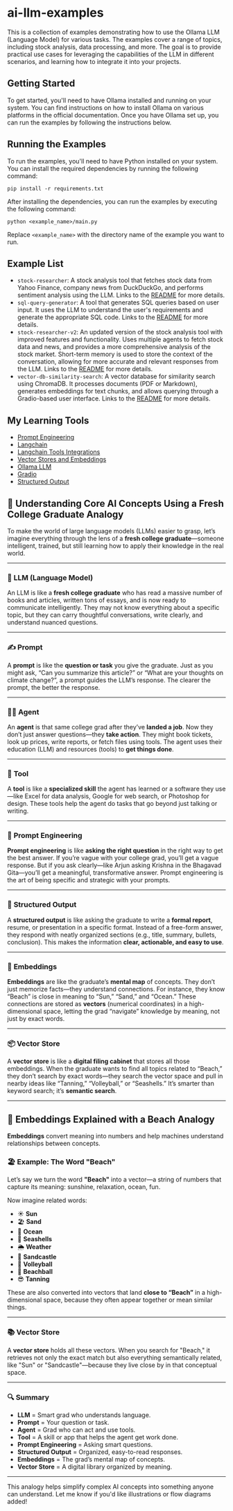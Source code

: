# ai-llm-examples
This is a collection of examples demonstrating how to use the Ollama LLM (Language Model) for various tasks. The examples cover a range of topics, including stock analysis, data processing, and more.
The goal is to provide practical use cases for leveraging the capabilities of the LLM in different scenarios, and learning how to integrate it into your projects.
## Getting Started
To get started, you'll need to have Ollama installed and running on your system. You can find instructions on how to install Ollama on various platforms in the official documentation.
Once you have Ollama set up, you can run the examples by following the instructions below.
## Running the Examples
To run the examples, you'll need to have Python installed on your system. You can install the required dependencies by running the following command:
```
pip install -r requirements.txt
```
After installing the dependencies, you can run the examples by executing the following command:
```
python <example_name>/main.py
```
Replace `<example_name>` with the directory name of the example you want to run.


## Example List
- `stock-researcher`: A stock analysis tool that fetches stock data from Yahoo Finance, company news from DuckDuckGo, and performs sentiment analysis using the LLM. Links to the [README](stock-researcher/README.md) for more details.
- `sql-query-generator`: A tool that generates SQL queries based on user input. It uses the LLM to understand the user's requirements and generate the appropriate SQL code. Links to the [README](sql-query-generator/README.md) for more details.
- `stock-researcher-v2`: An updated version of the stock analysis tool with improved features and functionality. Uses multiple agents to fetch stock data and news, and provides a more comprehensive analysis of the stock market. Short-term memory is used to store the context of the conversation, allowing for more accurate and relevant responses from the LLM. Links to the [README](stock-researcher-v2/README.md) for more details.
- `vector-db-similarity-search`: A vector database for similarity search using ChromaDB. It processes documents (PDF or Markdown), generates embeddings for text chunks, and allows querying through a Gradio-based user interface. Links to the [README](vector-db-similarity-search/README.md) for more details.

## My Learning Tools
- [Prompt Engineering](https://www.promptingguide.ai/)
- [Langchain](https://python.langchain.com/docs/introduction/)
- [Langchain Tools Integrations](https://python.langchain.com/docs/integrations/tools/)
- [Vector Stores and Embeddings](https://python.langchain.com/docs/concepts/embedding_models/)
- [Ollama LLM](https://ollama.com/)
- [Gradio](https://www.gradio.app/docs)
- [Structured Output](https://python.langchain.com/docs/how_to/structured_output/)


## 🧠 Understanding Core AI Concepts Using a Fresh College Graduate Analogy

To make the world of large language models (LLMs) easier to grasp, let’s imagine everything through the lens of a **fresh college graduate**—someone intelligent, trained, but still learning how to apply their knowledge in the real world.

---

### 💬 **LLM (Language Model)**

An LLM is like a **fresh college graduate** who has read a massive number of books and articles, written tons of essays, and is now ready to communicate intelligently. They may not know everything about a specific topic, but they can carry thoughtful conversations, write clearly, and understand nuanced questions.

---

### ✍️ **Prompt**

A **prompt** is like the **question or task** you give the graduate. Just as you might ask, “Can you summarize this article?” or “What are your thoughts on climate change?”, a prompt guides the LLM’s response. The clearer the prompt, the better the response.

---

### 🧑‍💼 **Agent**

An **agent** is that same college grad after they’ve **landed a job**. Now they don’t just answer questions—they **take action**. They might book tickets, look up prices, write reports, or fetch files using tools. The agent uses their education (LLM) and resources (tools) to **get things done**.

---

### 🧰 **Tool**

A **tool** is like a **specialized skill** the agent has learned or a software they use—like Excel for data analysis, Google for web search, or Photoshop for design. These tools help the agent do tasks that go beyond just talking or writing.

---

### 🎯 **Prompt Engineering**

**Prompt engineering** is like **asking the right question** in the right way to get the best answer. If you’re vague with your college grad, you’ll get a vague response. But if you ask clearly—like Arjun asking Krishna in the Bhagavad Gita—you’ll get a meaningful, transformative answer. Prompt engineering is the art of being specific and strategic with your prompts.

---

### 📄 **Structured Output**

A **structured output** is like asking the graduate to write a **formal report**, resume, or presentation in a specific format. Instead of a free-form answer, they respond with neatly organized sections (e.g., title, summary, bullets, conclusion). This makes the information **clear, actionable, and easy to use**.

---

### 🧭 **Embeddings**

**Embeddings** are like the graduate’s **mental map** of concepts. They don’t just memorize facts—they understand connections. For instance, they know “Beach” is close in meaning to “Sun,” “Sand,” and “Ocean.” These connections are stored as **vectors** (numerical coordinates) in a high-dimensional space, letting the grad “navigate” knowledge by meaning, not just by exact words.

---

### 📦 **Vector Store**

A **vector store** is like a **digital filing cabinet** that stores all those embeddings. When the graduate wants to find all topics related to “Beach,” they don’t search by exact words—they search the vector space and pull in nearby ideas like “Tanning,” “Volleyball,” or “Seashells.” It’s smarter than keyword search; it’s **semantic search**.

---

## 🌴 Embeddings Explained with a Beach Analogy

**Embeddings** convert meaning into numbers and help machines understand relationships between concepts.

### 🏖️ Example: The Word "Beach"

Let’s say we turn the word **"Beach"** into a vector—a string of numbers that capture its meaning: sunshine, relaxation, ocean, fun.

Now imagine related words:

- ☀️ **Sun**
- 🏖️ **Sand**
- 🌊 **Ocean**
- 🐚 **Seashells**
- 🌦️ **Weather**
- 🏰 **Sandcastle**
- 🏐 **Volleyball**
- 🏓 **Beachball**
- 😎 **Tanning**

These are also converted into vectors that land **close to “Beach”** in a high-dimensional space, because they often appear together or mean similar things.

---

### 📚 Vector Store

A **vector store** holds all these vectors. When you search for "Beach," it retrieves not only the exact match but also everything semantically related, like "Sun" or "Sandcastle"—because they live close by in that conceptual space.

---

### 🔍 Summary

- **LLM** = Smart grad who understands language.
- **Prompt** = Your question or task.
- **Agent** = Grad who can act and use tools.
- **Tool** = A skill or app that helps the agent get work done.
- **Prompt Engineering** = Asking smart questions.
- **Structured Output** = Organized, easy-to-read responses.
- **Embeddings** = The grad’s mental map of concepts.
- **Vector Store** = A digital library organized by meaning.

---

This analogy helps simplify complex AI concepts into something anyone can understand. Let me know if you'd like illustrations or flow diagrams added!
